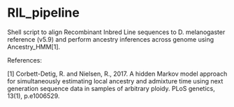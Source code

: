 # RIL_pipeline

Shell script to align Recombinant Inbred Line sequences to D. melanogaster reference (v5.9) and perform ancestry inferences across genome using Ancestry_HMM[1].


References:

[1] Corbett-Detig, R. and Nielsen, R., 2017. A hidden Markov model approach for simultaneously estimating
local ancestry and admixture time using next generation sequence data in samples of arbitrary
ploidy. PLoS genetics, 13(1), p.e1006529.
